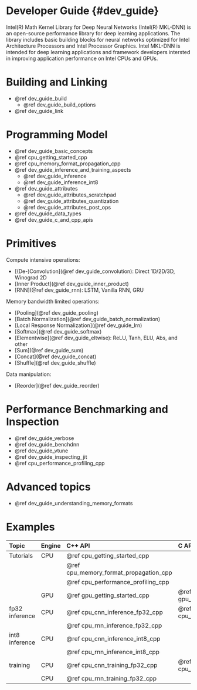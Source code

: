 Developer Guide {#dev_guide}
============================

Intel(R) Math Kernel Library for Deep Neural Networks (Intel(R) MKL-DNN) is an
open-source performance library for deep learning applications. The library
includes basic building blocks for neural networks optimized
for Intel Architecture Processors and Intel Processor Graphics.
Intel MKL-DNN is intended for deep learning applications and framework
developers intersted in improving application performance
on Intel CPUs and GPUs.

# Building and Linking

 * @ref dev_guide_build
    * @ref dev_guide_build_options
 * @ref dev_guide_link

# Programming Model

 * @ref dev_guide_basic_concepts
 * @ref cpu_getting_started_cpp
 * @ref cpu_memory_format_propagation_cpp
 * @ref dev_guide_inference_and_training_aspects
   * @ref dev_guide_inference
   * @ref dev_guide_inference_int8
 * @ref dev_guide_attributes
   * @ref dev_guide_attributes_scratchpad
   * @ref dev_guide_attributes_quantization
   * @ref dev_guide_attributes_post_ops
 * @ref dev_guide_data_types
 * @ref dev_guide_c_and_cpp_apis


# Primitives

Compute intensive operations:
 * [(De-)Convolution](@ref dev_guide_convolution): Direct 1D/2D/3D, Winograd 2D
 * [Inner Product](@ref dev_guide_inner_product)
 * [RNN](@ref dev_guide_rnn): LSTM, Vanilla RNN, GRU

Memory bandwidth limited operations:
 * [Pooling](@ref dev_guide_pooling)
 * [Batch Normalization](@ref dev_guide_batch_normalization)
 * [Local Response Normalization](@ref dev_guide_lrn)
 * [Softmax](@ref dev_guide_softmax)
 * [Elementwise](@ref dev_guide_eltwise): ReLU, Tanh, ELU, Abs, and other
 * [Sum](@ref dev_guide_sum)
 * [Concat](@ref dev_guide_concat)
 * [Shuffle](@ref dev_guide_shuffle)

Data manipulation:
 * [Reorder](@ref dev_guide_reorder)


# Performance Benchmarking and Inspection

 * @ref dev_guide_verbose
 * @ref dev_guide_benchdnn
 * @ref dev_guide_vtune
 * @ref dev_guide_inspecting_jit
 * @ref cpu_performance_profiling_cpp

# Advanced topics

 * @ref dev_guide_understanding_memory_formats

# Examples

| Topic              | Engine   | C++ API                                | C API                          |
| :----              | :---     | :----                                  | :---                           |
| Tutorials          | CPU      | @ref cpu_getting_started_cpp           |                                |
|                    |          | @ref cpu_memory_format_propagation_cpp |                                |
|                    |          | @ref cpu_performance_profiling_cpp     |                                |
|                    | GPU      | @ref gpu_getting_started_cpp           | @ref gpu_getting_started_c     |
| fp32 inference     | CPU      | @ref cpu_cnn_inference_fp32_cpp        | @ref cpu_cnn_inference_fp32_c  |
|                    |          | @ref cpu_rnn_inference_fp32_cpp        |                                |
| int8 inference     | CPU      | @ref cpu_cnn_inference_int8_cpp        |                                |
|                    |          | @ref cpu_rnn_inference_int8_cpp        |                                |
| training           | CPU      | @ref cpu_cnn_training_fp32_cpp         | @ref cpu_cnn_training_fp32_c   |
|                    | CPU      | @ref cpu_rnn_training_fp32_cpp         |                                |
